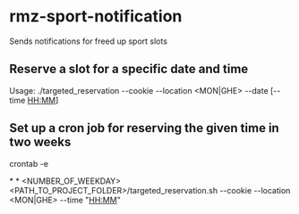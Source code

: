 # rmz-sport-notification

Sends notifications for freed up sport slots

## Reserve a slot for a specific date and time

Usage: ./targeted_reservation --cookie <cookie> --location <MON|GHE> --date <YYYY-MM-DD> [--time <HH:MM>]

## Set up a cron job for reserving the given time in two weeks

crontab -e

<MM> <HH> \* \* <NUMBER_OF_WEEKDAY> <PATH_TO_PROJECT_FOLDER>/targeted_reservation.sh --cookie <cookie> --location <MON|GHE> --time "<HH:MM>"
